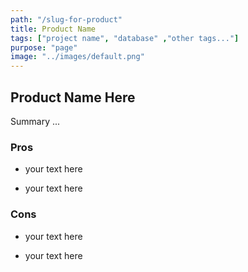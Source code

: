 ```yaml
---
path: "/slug-for-product"
title: Product Name
tags: ["project name", "database" ,"other tags..."]
purpose: "page"
image: "../images/default.png"
---
```


## Product Name Here

Summary ...

<div class="product">

### Pros
- your text here

- your text here

### Cons
- your text here

- your text here
<div>